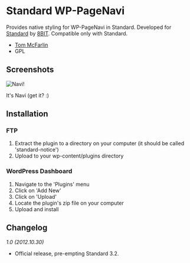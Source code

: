 # Standard WP-PageNavi

Provides native styling for WP-PageNavi in Standard. Developed for [Standard](http://standardtheme.com) by [8BIT](http://8bit.io). Compatible only with Standard.

* [Tom McFarlin](http://tommcfarlin.com)
* GPL

## Screenshots

![Navi!](https://raw.github.com/tommcfarlin/standard-wp-pagenavi/master/screenshot.png)

It's Navi (get it? :)

## Installation

### FTP

1. Extract the plugin to a directory on your computer (it should be called 'standard-notice')
2. Upload to your wp-content/plugins directory

### WordPress Dashboard

1. Navigate to the 'Plugins' menu
2. Click on 'Add New'
3. Click on 'Upload'
4. Locate the plugin's zip file on your computer
5. Upload and install

## Changelog

_1.0 (2012.10.30)_

* Official release, pre-empting Standard 3.2.